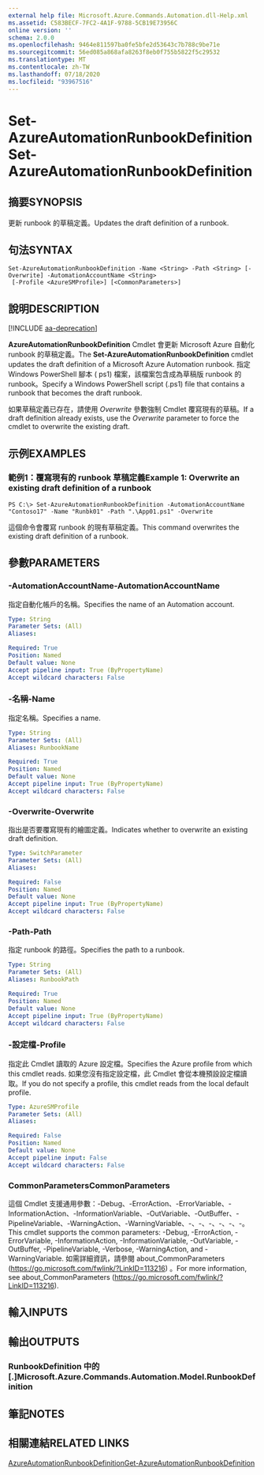 ```yaml
---
external help file: Microsoft.Azure.Commands.Automation.dll-Help.xml
ms.assetid: C583BECF-7FC2-4A1F-9788-5CB19E73956C
online version: ''
schema: 2.0.0
ms.openlocfilehash: 9464e811597ba0fe5bfe2d53643c7b788c9be71e
ms.sourcegitcommit: 56ed085a868afa8263f8eb0f755b5822f5c29532
ms.translationtype: MT
ms.contentlocale: zh-TW
ms.lasthandoff: 07/18/2020
ms.locfileid: "93967516"
---
```

# <span data-ttu-id="56dff-101">Set-AzureAutomationRunbookDefinition</span><span class="sxs-lookup"><span data-stu-id="56dff-101">Set-AzureAutomationRunbookDefinition</span></span>

## <span data-ttu-id="56dff-102">摘要</span><span class="sxs-lookup"><span data-stu-id="56dff-102">SYNOPSIS</span></span>

<span data-ttu-id="56dff-103">更新 runbook 的草稿定義。</span><span class="sxs-lookup"><span data-stu-id="56dff-103">Updates the draft definition of a runbook.</span></span>

## <span data-ttu-id="56dff-104">句法</span><span class="sxs-lookup"><span data-stu-id="56dff-104">SYNTAX</span></span>

```
Set-AzureAutomationRunbookDefinition -Name <String> -Path <String> [-Overwrite] -AutomationAccountName <String>
 [-Profile <AzureSMProfile>] [<CommonParameters>]
```

## <span data-ttu-id="56dff-105">說明</span><span class="sxs-lookup"><span data-stu-id="56dff-105">DESCRIPTION</span></span>

[!INCLUDE [aa-deprecation](../include/aa-deprecation.md)]

<span data-ttu-id="56dff-106">**AzureAutomationRunbookDefinition** Cmdlet 會更新 Microsoft Azure 自動化 runbook 的草稿定義。</span><span class="sxs-lookup"><span data-stu-id="56dff-106">The **Set-AzureAutomationRunbookDefinition** cmdlet updates the draft definition of a Microsoft Azure Automation runbook.</span></span>
<span data-ttu-id="56dff-107">指定 Windows PowerShell 腳本 ( ps1) 檔案，該檔案包含成為草稿版 runbook 的 runbook。</span><span class="sxs-lookup"><span data-stu-id="56dff-107">Specify a Windows PowerShell script (.ps1) file that contains a runbook that becomes the draft runbook.</span></span>

<span data-ttu-id="56dff-108">如果草稿定義已存在，請使用 *Overwrite* 參數強制 Cmdlet 覆寫現有的草稿。</span><span class="sxs-lookup"><span data-stu-id="56dff-108">If a draft definition already exists, use the *Overwrite* parameter to force the cmdlet to overwrite the existing draft.</span></span>

## <span data-ttu-id="56dff-109">示例</span><span class="sxs-lookup"><span data-stu-id="56dff-109">EXAMPLES</span></span>

### <span data-ttu-id="56dff-110">範例1：覆寫現有的 runbook 草稿定義</span><span class="sxs-lookup"><span data-stu-id="56dff-110">Example 1: Overwrite an existing draft definition of a runbook</span></span>
```
PS C:\> Set-AzureAutomationRunbookDefinition -AutomationAccountName "Contoso17" -Name "Runbk01" -Path ".\App01.ps1" -Overwrite
```

<span data-ttu-id="56dff-111">這個命令會覆寫 runbook 的現有草稿定義。</span><span class="sxs-lookup"><span data-stu-id="56dff-111">This command overwrites the existing draft definition of a runbook.</span></span>

## <span data-ttu-id="56dff-112">參數</span><span class="sxs-lookup"><span data-stu-id="56dff-112">PARAMETERS</span></span>

### <span data-ttu-id="56dff-113">-AutomationAccountName</span><span class="sxs-lookup"><span data-stu-id="56dff-113">-AutomationAccountName</span></span>
<span data-ttu-id="56dff-114">指定自動化帳戶的名稱。</span><span class="sxs-lookup"><span data-stu-id="56dff-114">Specifies the name of an Automation account.</span></span>

```yaml
Type: String
Parameter Sets: (All)
Aliases: 

Required: True
Position: Named
Default value: None
Accept pipeline input: True (ByPropertyName)
Accept wildcard characters: False
```

### <span data-ttu-id="56dff-115">-名稱</span><span class="sxs-lookup"><span data-stu-id="56dff-115">-Name</span></span>
<span data-ttu-id="56dff-116">指定名稱。</span><span class="sxs-lookup"><span data-stu-id="56dff-116">Specifies a name.</span></span>

```yaml
Type: String
Parameter Sets: (All)
Aliases: RunbookName

Required: True
Position: Named
Default value: None
Accept pipeline input: True (ByPropertyName)
Accept wildcard characters: False
```

### <span data-ttu-id="56dff-117">-Overwrite</span><span class="sxs-lookup"><span data-stu-id="56dff-117">-Overwrite</span></span>
<span data-ttu-id="56dff-118">指出是否要覆寫現有的繪圖定義。</span><span class="sxs-lookup"><span data-stu-id="56dff-118">Indicates whether to overwrite an existing draft definition.</span></span>

```yaml
Type: SwitchParameter
Parameter Sets: (All)
Aliases: 

Required: False
Position: Named
Default value: None
Accept pipeline input: True (ByPropertyName)
Accept wildcard characters: False
```

### <span data-ttu-id="56dff-119">-Path</span><span class="sxs-lookup"><span data-stu-id="56dff-119">-Path</span></span>
<span data-ttu-id="56dff-120">指定 runbook 的路徑。</span><span class="sxs-lookup"><span data-stu-id="56dff-120">Specifies the path to a runbook.</span></span>

```yaml
Type: String
Parameter Sets: (All)
Aliases: RunbookPath

Required: True
Position: Named
Default value: None
Accept pipeline input: True (ByPropertyName)
Accept wildcard characters: False
```

### <span data-ttu-id="56dff-121">-設定檔</span><span class="sxs-lookup"><span data-stu-id="56dff-121">-Profile</span></span>
<span data-ttu-id="56dff-122">指定此 Cmdlet 讀取的 Azure 設定檔。</span><span class="sxs-lookup"><span data-stu-id="56dff-122">Specifies the Azure profile from which this cmdlet reads.</span></span>
<span data-ttu-id="56dff-123">如果您沒有指定設定檔，此 Cmdlet 會從本機預設設定檔讀取。</span><span class="sxs-lookup"><span data-stu-id="56dff-123">If you do not specify a profile, this cmdlet reads from the local default profile.</span></span>

```yaml
Type: AzureSMProfile
Parameter Sets: (All)
Aliases: 

Required: False
Position: Named
Default value: None
Accept pipeline input: False
Accept wildcard characters: False
```

### <span data-ttu-id="56dff-124">CommonParameters</span><span class="sxs-lookup"><span data-stu-id="56dff-124">CommonParameters</span></span>
<span data-ttu-id="56dff-125">這個 Cmdlet 支援通用參數：-Debug、-ErrorAction、-ErrorVariable、-InformationAction、-InformationVariable、-OutVariable、-OutBuffer、-PipelineVariable、-WarningAction、-WarningVariable、-、-、-、-、-、-。</span><span class="sxs-lookup"><span data-stu-id="56dff-125">This cmdlet supports the common parameters: -Debug, -ErrorAction, -ErrorVariable, -InformationAction, -InformationVariable, -OutVariable, -OutBuffer, -PipelineVariable, -Verbose, -WarningAction, and -WarningVariable.</span></span> <span data-ttu-id="56dff-126">如需詳細資訊，請參閱 about_CommonParameters (https://go.microsoft.com/fwlink/?LinkID=113216) 。</span><span class="sxs-lookup"><span data-stu-id="56dff-126">For more information, see about_CommonParameters (https://go.microsoft.com/fwlink/?LinkID=113216).</span></span>

## <span data-ttu-id="56dff-127">輸入</span><span class="sxs-lookup"><span data-stu-id="56dff-127">INPUTS</span></span>

## <span data-ttu-id="56dff-128">輸出</span><span class="sxs-lookup"><span data-stu-id="56dff-128">OUTPUTS</span></span>

### <span data-ttu-id="56dff-129">RunbookDefinition 中的 [.]</span><span class="sxs-lookup"><span data-stu-id="56dff-129">Microsoft.Azure.Commands.Automation.Model.RunbookDefinition</span></span>

## <span data-ttu-id="56dff-130">筆記</span><span class="sxs-lookup"><span data-stu-id="56dff-130">NOTES</span></span>

## <span data-ttu-id="56dff-131">相關連結</span><span class="sxs-lookup"><span data-stu-id="56dff-131">RELATED LINKS</span></span>

[<span data-ttu-id="56dff-132">AzureAutomationRunbookDefinition</span><span class="sxs-lookup"><span data-stu-id="56dff-132">Get-AzureAutomationRunbookDefinition</span></span>](./Get-AzureAutomationRunbookDefinition.md)


